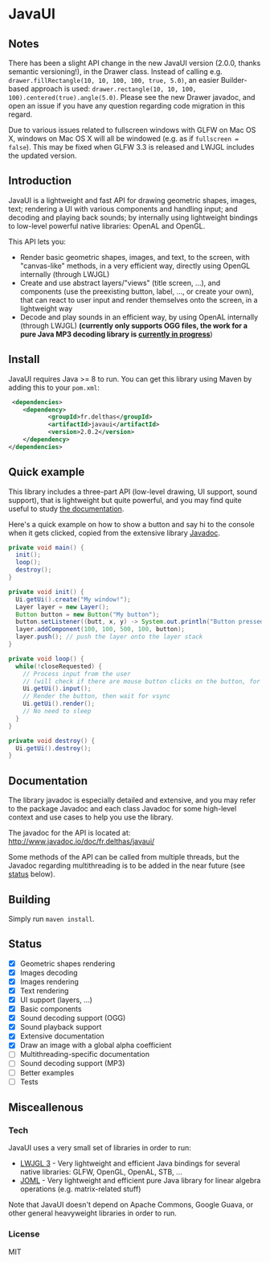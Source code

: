 # JavaUI

## Notes
There has been a slight API change in the new JavaUI version (2.0.0, thanks semantic versioning!), in the Drawer class. Instead of calling e.g. ```drawer.fillRectangle(10, 10, 100, 100, true, 5.0)```, an easier Builder-based approach is used: ```drawer.rectangle(10, 10, 100, 100).centered(true).angle(5.0)```. Please see the new Drawer javadoc, and open an issue if you have any question regarding code migration in this regard.

Due to various issues related to fullscreen windows with GLFW on Mac OS X, windows on Mac OS X will all be windowed (e.g. as if ```fullscreen = false```). This may be fixed when GLFW 3.3 is released and LWJGL includes the updated version.

## Introduction

JavaUI is a lightweight and fast API for drawing geometric shapes, images, text; rendering a UI with various components and handling input; and decoding and playing back sounds; by internally using lightweight bindings to low-level powerful native libraries: OpenAL and OpenGL.

This API lets you:
- Render basic geometric shapes, images, and text, to the screen, with "canvas-like" methods, in a very efficient way, directly using OpenGL internally (through LWJGL)
- Create and use abstract layers/"views" (title screen, ...), and components (use the preexisting button, label, ..., or create your own), that can react to user input and render themselves onto the screen, in a lightweight way 
- Decode and play sounds in an efficient way, by using OpenAL internally (through LWJGL) **(currently only supports OGG files, the work for a pure Java MP3 decoding library is [currently in progress](https://github.com/Delthas/JavaMP3)**)

## Install

JavaUI requires Java >= 8 to run. You can get this library using Maven by adding this to your ```pom.xml```:

```xml
 <dependencies>
    <dependency>       
           <groupId>fr.delthas</groupId>
           <artifactId>javaui</artifactId>
           <version>2.0.2</version>
    </dependency>
</dependencies>
```


## Quick example

This library includes a three-part API (low-level drawing, UI support, sound support), that is lightweight but quite powerful, and you may find quite useful to study [the documentation](#documentation).

Here's a quick example on how to show a button and say hi to the console when it gets clicked, copied from the extensive library [Javadoc](http://www.javadoc.io/doc/fr.delthas/javaui/).

```java
private void main() {
  init();
  loop();
  destroy();
}

private void init() {
  Ui.getUi().create("My window!");
  Layer layer = new Layer();
  Button button = new Button("My button");
  button.setListener((butt, x, y) -> System.out.println("Button pressed! Hi!"));
  layer.addComponent(100, 100, 500, 100, button);
  layer.push(); // push the layer onto the layer stack
}

private void loop() {
  while(!closeRequested) {
    // Process input from the user 
    // (will check if there are mouse button clicks on the button, for exemple)
    Ui.getUi().input();
    // Render the button, then wait for vsync
    Ui.getUi().render();
    // No need to sleep
  }
}

private void destroy() {
  Ui.getUi().destroy();
}
```

## Documentation

The library javadoc is especially detailed and extensive, and you may refer to the package Javadoc and each class Javadoc for some high-level context and use cases to help you use the library.

The javadoc for the API is located at: http://www.javadoc.io/doc/fr.delthas/javaui/

Some methods of the API can be called from multiple threads, but the Javadoc regarding multithreading is to be added in the near future (see [status](#status) below).

## Building

Simply run ```maven install```.


## Status

- [X] Geometric shapes rendering
- [X] Images decoding
- [X] Images rendering
- [X] Text rendering
- [X] UI support (layers, ...)
- [X] Basic components
- [X] Sound decoding support (OGG)
- [X] Sound playback support
- [X] Extensive documentation
- [X] Draw an image with a global alpha coefficient
- [ ] Multithreading-specific documentation
- [ ] Sound decoding support (MP3)
- [ ] Better examples
- [ ] Tests

## Misceallenous

### Tech

JavaUI uses a very small set of libraries in order to run:
- [LWJGL 3](https://lwjgl.org) - Very lightweight and efficient Java bindings for several native libraries: GLFW, OpenGL, OpenAL, STB, ...
- [JOML](https://github.com/JOML-CI/JOML) - Very lightweight and efficient pure Java library for linear algebra operations (e.g. matrix-related stuff)

Note that JavaUI doesn't depend on Apache Commons, Google Guava, or other general heavyweight libraries in order to run.

### License

MIT
